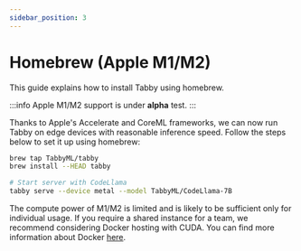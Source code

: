 ```yaml
---
sidebar_position: 3
---
```


# Homebrew (Apple M1/M2)
This guide explains how to install Tabby using homebrew.

:::info
Apple M1/M2 support is under **alpha** test.
:::

Thanks to Apple's Accelerate and CoreML frameworks, we can now run Tabby on edge devices with reasonable inference speed. Follow the steps below to set it up using homebrew:

```bash
brew tap TabbyML/tabby
brew install --HEAD tabby

# Start server with CodeLlama
tabby serve --device metal --model TabbyML/CodeLlama-7B
```

The compute power of M1/M2 is limited and is likely to be sufficient only for individual usage. If you require a shared instance for a team, we recommend considering Docker hosting with CUDA. You can find more information about Docker [here](./docker).
